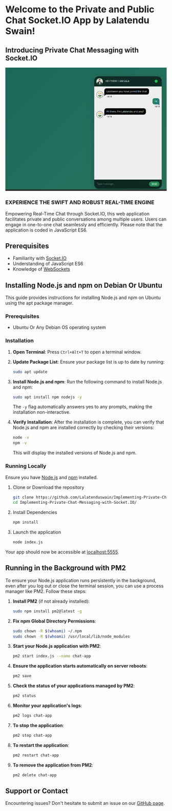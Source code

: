 # Welcome to the Private and Public Chat Socket.IO App by Lalatendu Swain!

## Introducing Private Chat Messaging with Socket.IO

![Chat App Screenshot](https://raw.githubusercontent.com/Lalatenduswain/Implementing-Private-Chat-Messaging-with-Socket.IO/master/public/img/chat-app.png "Chat")

### EXPERIENCE THE SWIFT AND ROBUST REAL-TIME ENGINE

Empowering Real-Time Chat through Socket.IO, this web application facilitates private and public conversations among multiple users. Users can engage in one-to-one chat seamlessly and efficiently. Please note that the application is coded in JavaScript ES6.

## Prerequisites

- Familiarity with [Socket.IO](https://socket.io/)
- Understanding of JavaScript ES6
- Knowledge of [WebSockets](https://developer.mozilla.org/en-US/docs/Web/API/WebSockets_API/Writing_WebSocket_client_applications)

## Installing Node.js and npm on Debian Or Ubuntu
This guide provides instructions for installing Node.js and npm on Ubuntu using the apt package manager.

### Prerequisites

- Ubuntu Or Any Debian OS operating system

### Installation

1. **Open Terminal**: Press `Ctrl+Alt+T` to open a terminal window.

2. **Update Package List**: Ensure your package list is up to date by running:

    ```bash
    sudo apt update
    ```

3. **Install Node.js and npm**: Run the following command to install Node.js and npm:

    ```bash
    sudo apt install npm nodejs -y
    ```

    The `-y` flag automatically answers yes to any prompts, making the installation non-interactive.

4. **Verify Installation**: After the installation is complete, you can verify that Node.js and npm are installed correctly by checking their versions:

    ```bash
    node -v
    npm -v
    ```

    This will display the installed versions of Node.js and npm.

### Running Locally

Ensure you have [Node.js](https://nodejs.org/) and [npm](https://www.npmjs.com/) installed.

1. Clone or Download the repository

    ```bash
    git clone https://github.com/Lalatenduswain/Implementing-Private-Chat-Messaging-with-Socket.IO.git
    cd Implementing-Private-Chat-Messaging-with-Socket.IO/
    ```

2. Install Dependencies

    ```bash
    npm install
    ```

3. Launch the application

    ```bash
    node index.js
    ```

Your app should now be accessible at [localhost:5555](http://localhost:5555/).

## Running in the Background with PM2

To ensure your Node.js application runs persistently in the background, even after you log out or close the terminal session, you can use a process manager like PM2. Follow these steps:

1. **Install PM2** (if not already installed):

    ```bash
    sudo npm install pm2@latest -g
    ```

2. **Fix npm Global Directory Permissions**:

    ```bash
    sudo chown -R $(whoami) ~/.npm
    sudo chown -R $(whoami) /usr/local/lib/node_modules
    ```

3. **Start your Node.js application with PM2**:

    ```bash
    pm2 start index.js --name chat-app
    ```

4. **Ensure the application starts automatically on server reboots**:

    ```bash
    pm2 save
    ```

5. **Check the status of your applications managed by PM2**:

    ```bash
    pm2 status
    ```

6. **Monitor your application's logs**:

    ```bash
    pm2 logs chat-app
    ```

7. **To stop the application**:

    ```bash
    pm2 stop chat-app
    ```

8. **To restart the application**:

    ```bash
    pm2 restart chat-app
    ```

9. **To remove the application from PM2**:

    ```bash
    pm2 delete chat-app
    ```

## Support or Contact

Encountering issues? Don't hesitate to submit an issue on our [GitHub page](https://github.com/Lalatenduswain/Implementing-Private-Chat-Messaging-with-Socket.IO/issues).
